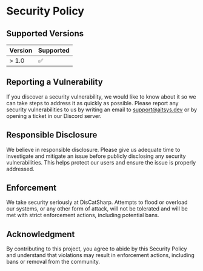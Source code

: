 # Security Policy

## Supported Versions

| Version | Supported          |
| ------- | ------------------ |
| > 1.0   | :white_check_mark: |

## Reporting a Vulnerability

If you discover a security vulnerability, we would like to know about it so we can take steps to address it as quickly as possible. Please report any security vulnerabilities to us by writing an email to [support@aitsys.dev](mailto:support@aitsys.dev) or by opening a ticket in our Discord server.

## Responsible Disclosure

We believe in responsible disclosure. Please give us adequate time to investigate and mitigate an issue before publicly disclosing any security vulnerabilities. This helps protect our users and ensure the issue is properly addressed.

## Enforcement

We take security seriously at DisCatSharp. Attempts to flood or overload our systems, or any other form of attack, will not be tolerated and will be met with strict enforcement actions, including potential bans.

## Acknowledgment

By contributing to this project, you agree to abide by this Security Policy and understand that violations may result in enforcement actions, including bans or removal from the community.
